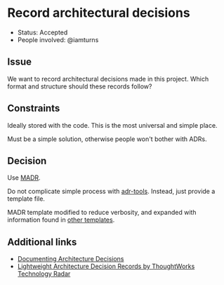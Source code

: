 # Record architectural decisions

- Status: Accepted
- People involved: @iamturns

## Issue

We want to record architectural decisions made in this project. Which format and structure should these records follow?

## Constraints

Ideally stored with the code. This is the most universal and simple place.

Must be a simple solution, otherwise people won't bother with ADRs.

## Decision

Use [MADR](https://adr.github.io/madr/).

Do not complicate simple process with [adr-tools](https://github.com/npryce/adr-tools). Instead, just provide a template file.

MADR template modified to reduce verbosity, and expanded with information found in [other templates](https://github.com/joelparkerhenderson/architecture_decision_record).

## Additional links

- [Documenting Architecture Decisions](http://thinkrelevance.com/blog/2011/11/15/documenting-architecture-decisions)
- [Lightweight Architecture Decision Records by ThoughtWorks Technology Radar](https://www.thoughtworks.com/radar/techniques/lightweight-architecture-decision-records)

